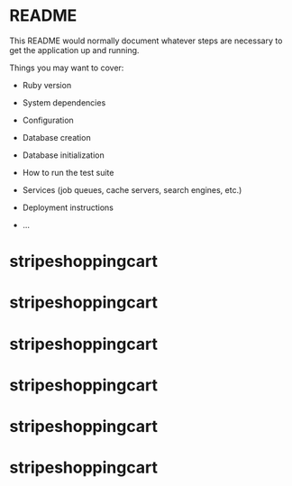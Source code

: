 # README

This README would normally document whatever steps are necessary to get the
application up and running.

Things you may want to cover:

* Ruby version

* System dependencies

* Configuration

* Database creation

* Database initialization

* How to run the test suite

* Services (job queues, cache servers, search engines, etc.)

* Deployment instructions

* ...
# stripeshoppingcart
# stripeshoppingcart
# stripeshoppingcart
# stripeshoppingcart
# stripeshoppingcart
# stripeshoppingcart
